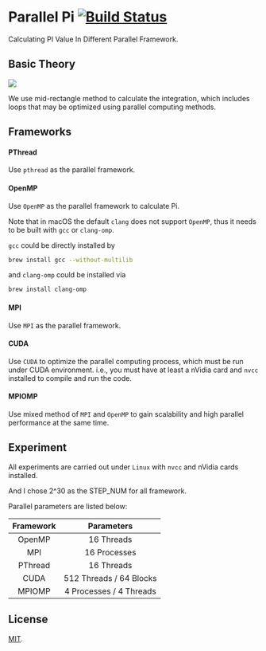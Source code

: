 # Parallel Pi [![Build Status](https://travis-ci.com/RyanWangGit/parallel-pi.svg?branch=master)](https://travis-ci.com/RyanWangGit/parallel-pi)

Calculating PI Value In Different Parallel Framework.

## Basic Theory
<!-- $$\int_0^1 \frac{1}{1+x^2}dx = arctanx\big|_0^1=\frac{\Pi}{4}\quad\Rightarrow\quad\Pi = 4 \times \int_0^1\frac{1}{1+x^2}dx$$ -->
<img src='https://latex.codecogs.com/svg.latex?\int_0^1%20\frac{1}{1+x^2}dx%20=%20arctanx\big|_0^1=\frac{\pi}{4}\quad\Rightarrow\quad\pi%20=%204%20\times%20\int_0^1\frac{1}{1+x^2}dx'></img>


We use mid-rectangle method to calculate the integration, which includes loops that may be optimized using parallel computing methods.

## Frameworks
#### PThread
Use `pthread` as the parallel framework.

#### OpenMP
Use `OpenMP` as the parallel framework to calculate Pi.

Note that in macOS the default `clang` does not support `OpenMP`, thus it needs to be built with `gcc` or `clang-omp`.

`gcc` could be directly installed by
```sh
brew install gcc --without-multilib
```

and `clang-omp`  could be installed via
```sh
brew install clang-omp
```

#### MPI
Use `MPI` as the parallel framework.

#### CUDA
Use `CUDA` to optimize the parallel computing process, which must be run under CUDA environment. i.e., you must have
at least a nVidia card and `nvcc` installed to compile and run the code.

#### MPIOMP
Use mixed method of `MPI` and `OpenMP` to gain scalability and high parallel performance at the same time.

## Experiment
All experiments are carried out under `Linux` with `nvcc` and nVidia cards installed.

And I chose 2^30 as the STEP_NUM for all framework.

Parallel parameters are listed below:

| Framework     | Parameters              |
|:-------------:|:-----------------------:|
| OpenMP        | 16 Threads              |
| MPI           | 16 Processes            |
| PThread       | 16 Threads              |
| CUDA          | 512 Threads / 64 Blocks |
| MPIOMP        | 4 Processes / 4 Threads |


## License
[MIT](https://github.com/RyanWangGit/PI-Calculation/blob/master/LICENSE.md).
